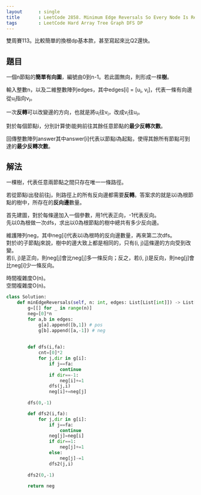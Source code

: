 ```yaml
---
layout      : single
title       : LeetCode 2858. Minimum Edge Reversals So Every Node Is Reachable
tags        : LeetCode Hard Array Tree Graph DFS DP
---
```

雙周賽113。比較簡單的換根dp基本款，甚至寫起來比Q2還快。  

## 題目

一個n節點的**簡單有向圖**，編號由0到n-1。若此圖無向，則形成一棵**樹**。  

輸入整數n，以及二維整數陣列edges，其中edges[i] = [u<sub>i</sub>, v<sub>i</sub>]，代表一條有向邊從u<sub>i</sub>指向v<sub>i</sub>。  

一次**反轉**可以改變邊的方向，也就是將u<sub>i</sub>往v<sub>i</sub>，改成v<sub>i</sub>往u<sub>i</sub>。  

對於每個節點i，分別計算使i能夠前往其餘任意節點的**最少反轉次數**。  

回傳整數陣列answer其中answer[i]代表以節點i為起點，使得其餘所有節點可到達的**最少反轉次數**。  

## 解法

一棵樹，代表任意兩節點之間只存在唯一一條路徑。  

若從節點i出發前往j，則路徑上的所有反向邊都需要**反轉**。答案求的就是以i為根節點的樹中，所存在的**反向邊**數量。  

首先建圖，對於每條邊加入一個參數，用1代表正向，-1代表反向。  
先以0為根做一次dfs，求出以0為根節點的樹中總共有多少反向邊。  

維護陣列neg，其中neg[i]代表以i為根時的反向邊數量，再來第二次dfs。  
對於i的子節點j來說，樹中的邊大致上都是相同的，只有(i, j)這條邊的方向受到改變。  
若(i, j)是正向，則neg[j]會比neg[j]多一條反向；反之，若(i, j)是反向，則neg[j]會比neg[i]少一條反向。  

時間複雜度O(n)。  
空間複雜度O(n)。  

```python
class Solution:
    def minEdgeReversals(self, n: int, edges: List[List[int]]) -> List[int]:
        g=[[] for _ in range(n)]
        neg=[0]*n
        for a,b in edges:
            g[a].append([b,1]) # pos
            g[b].append([a,-1]) # neg
            
            
        def dfs(i,fa):
            cnt=[0]*2
            for j,dir in g[i]:
                if j==fa:
                    continue
                if dir==-1:
                    neg[i]+=1
                dfs(j,i)
                neg[i]+=neg[j]
        
        dfs(0,-1)

        def dfs2(i,fa):
            for j,dir in g[i]:
                if j==fa:
                    continue
                neg[j]=neg[i]
                if dir==1:
                    neg[j]+=1
                else:
                    neg[j]-=1
                dfs2(j,i)
        
        dfs2(0,-1)
        
        return neg
```
